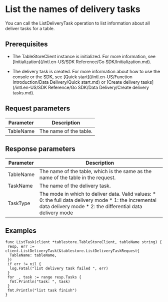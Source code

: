 List the names of delivery tasks 
=====================================================

You can call the ListDeliveryTask operation to list information about all deliver tasks for a table.

Prerequisites 
----------------------------------

* The TableStoreClient instance is initialized. For more information, see [Initialization](/intl.en-US/SDK Reference/Go SDK/Initialization.md).

  

* The delivery task is created. For more information about how to use the console or the SDK, see [Quick start](/intl.en-US/Function Introduction/Data Delivery/Quick start.md) or [Create delivery tasks](/intl.en-US/SDK Reference/Go SDK/Data Delivery/Create delivery tasks.md).

  




Request parameters 
---------------------------------------



| Parameter |      Description       |
|-----------|------------------------|
| TableName | The name of the table. |



Response parameters 
----------------------------------------



| Parameter |                                                                                                                                                  Description                                                                                                                                                  |
|-----------|---------------------------------------------------------------------------------------------------------------------------------------------------------------------------------------------------------------------------------------------------------------------------------------------------------------|
| TableName | The name of the table, which is the same as the name of the table in the request.                                                                                                                                                                                                                             |
| TaskName  | The name of the delivery task.                                                                                                                                                                                                                                                                                |
| TaskType  | The mode in which to deliver data. Valid values: * 0: the full data delivery mode   * 1: the incremental data delivery mode   * 2: the differential data delivery mode    |



Examples 
-----------------------------

    func ListTask(client *tablestore.TableStoreClient, tableName string) {
     resp, err := client.ListDeliveryTask(&tablestore.ListDeliveryTaskRequest{
      TableName: tableName,
     })
     if err != nil {
      log.Fatal("list delivery task failed ", err)
     }
     for _, task := range resp.Tasks {
      fmt.Println("task: ", task)
     }
     fmt.Println("list task finish")
    }


